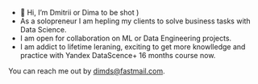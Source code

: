 - 👋 Hi, I’m Dmitrii or Dima to be shot )
- As a solopreneur I am hepling my clients to solve business tasks with Data Science.
- I am open for collaboration on ML or Data Engineering projects. 
- I am addict to lifetime leraning, exciting to get more knowlledge and practice with Yandex DataScence+ 16 months course now.

You can reach me out by dimds@fastmail.com.
<!---
- 💞️ I’m looking to collaborate on ...
- 📫 How to reach me ...

dimdasci/dimdasci is a ✨ special ✨ repository because its `README.md` (this file) appears on your GitHub profile.
You can click the Preview link to take a look at your changes.
--->
